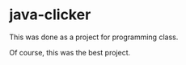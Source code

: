 # java-clicker
This was done as a project for programming class.

Of course, this was the best project.
